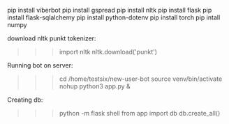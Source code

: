 pip install viberbot
pip install gspread
pip install nltk
pip install flask
pip install flask-sqlalchemy
pip install python-dotenv
pip install torch
pip intall numpy

download nltk punkt tokenizer:
>>> import nltk
>>> nltk.download('punkt')


Running bot on server:
>>> cd /home/testsix/new-user-bot
>>> source venv/bin/activate
>>> nohup python3 app.py &


Creating db:
>>> python -m flask shell
>>> from app import db
>>> db.create_all()